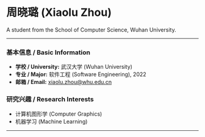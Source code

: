 # 周晓璐 (Xiaolu Zhou)

A student from the School of Computer Science, Wuhan University.

---

### 基本信息 / Basic Information

* **学校 / University:** 武汉大学 (Wuhan University)
* **专业 / Major:** 软件工程 (Software Engineering), 2022
* **邮箱 / Email:** xiaolu.zhou@whu.edu.cn

### 研究兴趣 / Research Interests

* 计算机图形学 (Computer Graphics)
* 机器学习 (Machine Learning)

---

